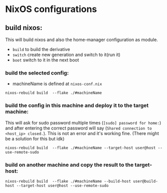 # NixOS configurations

## build nixos: 
This will build nixos and also the home-manager configuration as module.

- `build` to build the derivative 
- `switch` create new generation and switch to it(run it)
- `boot` switch to it in the next boot

### build the selected config:
- machineName is defined at `nixos-conf.nix`
```
nixos-rebuild build  --flake ./#machineName
```

### build the config in this machine and deploy it to the target machine:
This will ask for sudo password multiple times (`[sudo] password for home:`) 
and after entering the correct password will say (`Shared connection to <host_ip> closed.`). 
This is not an error and it's working fine. (There might be a solution for this but idk)

```
nixos-rebuild build  --flake ./#machineName --target-host user@host --use-remote-sudo
```

### build on another machine and copy the result to the target-host:
```
nixos-rebuild build  --flake ./#machineName --build-host user@build-host --target-host user@host --use-remote-sudo
```